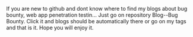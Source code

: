 If you are new to github and dont know where to find my blogs about bug bounty, web app penetration testin...
Just go on repository Blog--Bug Bounty. Click it and blogs should be automatically there or go on my tags and that is it.
Hope you will enjoy it.
